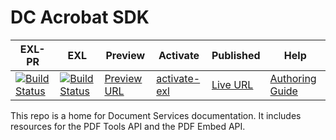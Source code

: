 # DC Acrobat SDK

| EXL-PR | EXL | Preview | Activate | Published | Help |
|--- |--- |--- |--- |--- |--- |
| [![Build Status](https://docs.ci.corp.adobe.com/view/exl-pr/job/dc-acrobat-sdk.en_pr-exl/badge/icon)](https://docs.ci.corp.adobe.com/view/exl-pr/job/dc-acrobat-sdk.en_pr-exl/lastBuild/) | [![Build Status](https://docs.ci.corp.adobe.com/view/exl-pr/job/dc-acrobat-sdk.en_exl/lastBuild/badge/icon)](https://docs.ci.corp.adobe.com/view/exl-pr/job/dc-acrobat-sdk.en_exl/lastBuild/lastBuild) | [Preview URL](https://experienceleague.corp.adobe.com/docs/dc-acrobat-sdk/using/overview.html?lang=en) | [activate-exl](https://docs.ci.corp.adobe.com/job/activate-exl/build/)| [Live URL](https://experienceleague.adobe.com/docs/dc-acrobat-sdk/using/overview.html?lang=en) | [Authoring Guide](https://experienceleague.adobe.com/docs/authoring-guide-exl/using/home.html?lang=en) |

This repo is a home for Document Services documentation. It includes resources for the PDF Tools API and the PDF Embed API. 
